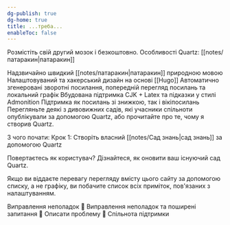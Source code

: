 ```yaml
---
dg-publish: true
dg-home: true
title: ...треба...
enableToc: false
---
```


Розмістіть свій другий мозок і  безкоштовно. Особливості Quartz: [[notes/патаракин|патаракин]]

Надзвичайно швидкий [[notes/патаракин|патаракин]] природною мовою
Налаштовуваний та хакерський дизайн на основі [[Hugo]]
Автоматично згенеровані зворотні посилання, попередній перегляд посилань та локальний графік
Вбудована підтримка CJK + Latex та підказки у стилі Admonition
Підтримка як посилань зі знижкою, так і вікіпосилань
Перегляньте деякі з дивовижних садів, які учасники спільноти опублікували за допомогою Quartz, або прочитайте про те, чому я створив Quartz.

З чого почати:
Крок 1: Створіть власний [[notes/Сад знань|сад знань]] за допомогою Quartz

Повертаєтесь як користувач? Дізнайтеся, як оновити ваш існуючий сад Quartz.

Якщо ви віддаєте перевагу перегляду вмісту цього сайту за допомогою списку, а не графіку, ви побачите список всіх приміток, пов'язаних з налаштуванням.

Виправлення неполадок
🚧 Виправлення неполадок та поширені запитання
🐛 Описати  проблему
👀 Спільнота підтримки
